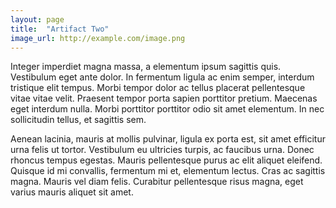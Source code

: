 ```yaml
---
layout: page
title:  "Artifact Two"
image_url: http://example.com/image.png
---
```


Integer imperdiet magna massa, a elementum ipsum sagittis quis. Vestibulum eget ante dolor. In fermentum ligula ac enim semper, interdum tristique elit tempus. Morbi tempor dolor ac tellus placerat pellentesque vitae vitae velit. Praesent tempor porta sapien porttitor pretium. Maecenas eget interdum nulla. Morbi porttitor porttitor odio sit amet elementum. In nec sollicitudin tellus, et sagittis sem.

Aenean lacinia, mauris at mollis pulvinar, ligula ex porta est, sit amet efficitur urna felis ut tortor. Vestibulum eu ultricies turpis, ac faucibus urna. Donec rhoncus tempus egestas. Mauris pellentesque purus ac elit aliquet eleifend. Quisque id mi convallis, fermentum mi et, elementum lectus. Cras ac sagittis magna. Mauris vel diam felis. Curabitur pellentesque risus magna, eget varius mauris aliquet sit amet. 
